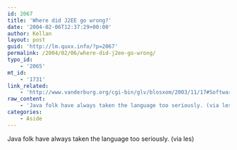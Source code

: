 ```yaml
---
id: 2067
title: 'Where did J2EE go wrong?'
date: '2004-02-06T12:37:29+00:00'
author: Kellan
layout: post
guid: 'http://lm.quxx.info/?p=2067'
permalink: /2004/02/06/where-did-j2ee-go-wrong/
typo_id:
    - '2065'
mt_id:
    - '1731'
link_related:
    - 'http://www.vanderburg.org/cgi-bin/glv/blosxom/2003/11/17#Software/Languages/wrong_turn'
raw_content:
    - 'Java folk have always taken the language too seriously. (via les)'
categories:
    - Aside
---
```


Java folk have always taken the language too seriously. (via les)